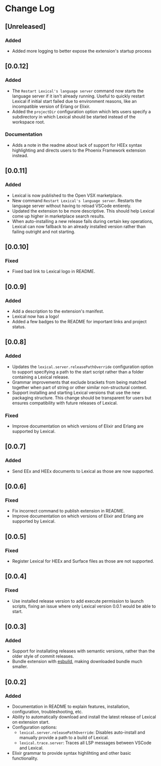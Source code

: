 # Change Log

## [Unreleased]

### Added

- Added more logging to better expose the extension's startup process

## [0.0.12]

### Added

- The `Restart Lexical's language server` command now starts the language server
  if it isn't already running. Useful to quickly restart Lexical if initial
  start failed due to environment reasons, like an incompatible version of
  Erlang or Elixir.
- Added the `projectDir` configuration option which lets users specify a
  subdirectory in which Lexical should be started instead of the workspace root.

### Documentation

- Adds a note in the readme about lack of support for HEEx syntax highlighting
  and directs users to the Phoenix Framework extension instead.

## [0.0.11]

### Added

- Lexical is now published to the Open VSX marketplace.
- New command `Restart Lexical's language server`. Restarts the language server
  without having to reload VSCode entierely.
- Updated the extension to be more descriptive. This should help Lexical come up
  higher in marketplace search results.
- When auto-installing a new release fails during certain key operations,
  Lexical can now fallback to an already installed version rather than failing
  outright and not starting.

## [0.0.10]

### Fixed

- Fixed bad link to Lexical logo in README.

## [0.0.9]

### Added

- Add a description to the extension's manifest.
- Lexical now has a logo!
- Added a few badges to the README for important links and project status.

## [0.0.8]

### Added

- Updates the `lexical.server.releasePathOverride` configuration option to
  support specifying a path to the start script rather than a folder containing
  a Lexical release.
- Grammar improvements that exclude brackets from being matched together when
  part of string or other similar non-structural context.
- Support installing and starting Lexical versions that use the new packaging
  structure. This change should be transparent for users but ensures
  compatibility with future releases of Lexical.

### Fixed

- Improve documentation on which versions of Elixir and Erlang are supported by
  Lexical.

## [0.0.7]

### Added

- Send EEx and HEEx documents to Lexical as those are now supported.

## [0.0.6]

### Fixed

- Fix incorrect command to publish extension in README.
- Improve documentation on which versions of Elixir and Erlang are supported by
  Lexical.

## [0.0.5]

### Fixed

- Register Lexical for HEEx and Surface files as those are not supported.

## [0.0.4]

### Fixed

- Use installed release version to add execute permission to launch scripts,
  fixing an issue where only Lexical version 0.0.1 would be able to start.

## [0.0.3]

### Added

- Support for installating releases with semantic versions, rather than the
  older style of commit releases.
- Bundle extension with [esbuild](https://esbuild.github.io/), making downloaded
  bundle much smaller.

## [0.0.2]

### Added

- Documentation in README to explain features, installation, configuration,
  troubleshooting, etc.
- Ability to automatically download and install the latest release of Lexical on
  extension start.
- Configuration options:
  - `lexical.server.releasePathOverride`: Disables auto-install and manually
    provide a path to a build of Lexical.
  - `lexical.trace.server`: Traces all LSP messages between VSCode and Lexical.
- Elixir grammar to provide syntax highlihting and other basic functionality.
